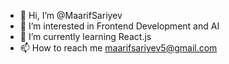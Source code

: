 - 👋 Hi, I’m @MaarifSariyev
- 👀 I’m interested in Frontend Development and AI
- 🌱 I’m currently learning React.js
- 📫 How to reach me maarifsariyev5@gmail.com

<!---
MaarifSariyev/MaarifSariyev is a ✨ special ✨ repository because its `README.md` (this file) appears on your GitHub profile.
You can click the Preview link to take a look at your changes.
--->
